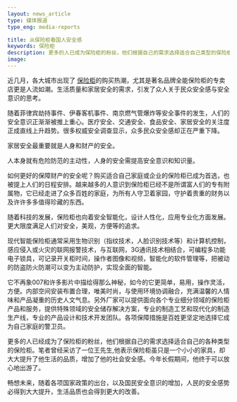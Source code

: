 ```yaml
---
layout: news_article
type: 媒体报道
type_eng: media-reports

title: 从保险柜看国人安全感
keywords: 保险柜
description: 更多的人已成为保险柜的粉丝，他们根据自己的需求选择适合自己类型的保险柜。保险柜虽只是小小的家具，却大大提升了生活的品质，增加了社会安全感。
image: 
---
```

近几月，各大城市出现了 [保险柜](http://www.qnn.com.cn/)的购买热潮，尤其是著名品牌全能保险柜的专卖店更是人流如潮。生活质量和家居安全的需求，引发了众人关于民众安全感与安全意识的思考。

随着菲律宾劫持事件、伊春客机事件、南京燃气管爆炸等安全事件的发生，人们的安全意识正渐渐被推上重心。医疗安全、交通安全、食品安全、家居安全的关注度正成直线上升趋势。很多权威安全调查显示，众多民众安全感却正在严重下降。

家居安全最重要就是人身和财产的安全。

人本身就有危险防范的主动性，人身的安全需提高安全意识和知识量。

如何更好的保障财产的安全呢？购买适合自己家庭或企业的保险柜已成为首选，也被提上人们的日程安排。越来越多的人意识到保险柜已经不是所谓富人们的专有附属物，它已经走进了众多百姓的家庭，为所有人守卫着家园，守护着贵重的财务以及许许多多值得珍藏的东西。

随着科技的发展，保险柜也向着安全智能化，设计人性化，应用专业化方面发展。更大限度满足人们对安全，美观，方便等的追求。

现代智能保险柜通常采用生物识别（指纹技术，人脸识别技术等）和计算机控制，感应侵入或火灾的联网报警技术，与互联网，3G通讯技术相结合，可编程多功能电子锁具，可记录开关柜时间，操作者图像和视频，智能化的软件管理等，把被动的防盗防火防潮可以变为主动防护，实现全面的智能。

它不再象007和许多影片中描绘得那么神秘，如今的它更简单，易用，操作灵活，方便。内部空间安装布置合理，唯美时尚，与使用环境协调融合，充满温馨的人情味和产品凝重的历史人文气息。另外厂家可以提供面向各个专业细分领域的保险柜产品和服务，提供特殊领域的安全储存解决方案，专业的制造工艺和现代化的制造生产线，专业的产品设计和技术开发团队。各项保障措施是百姓更坚定地选择它成为自己家庭的警卫员。

更多的人已经成为了保险柜的粉丝，他们根据自己的需求选择适合自己的各种类型的保险柜。笔者曾经采访了一位王先生,他表示保险柜虽只是一个小小的家具，却大大提升了他生活的品质，增加了他的社会安全感。今年长假期间，他终于可以放心地出游了。

畅想未来，随着各项国家政策的出台，以及国民安全意识的增加，人民的安全感势必得到大大提升，生活品质也会得到更大的改善。
